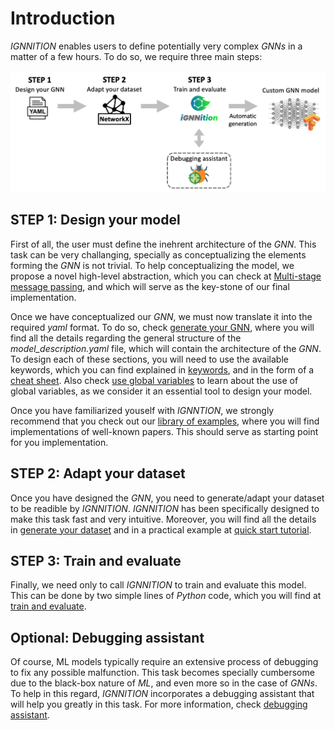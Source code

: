 # Introduction
*IGNNITION* enables users to define potentially very complex *GNNs* in a matter of a few hours. To do so, we require three main steps:

![MSMP definition](./Images/user_workflow.png)

## STEP 1: Design your model
First of all, the user must define the inehrent architecture of the *GNN*. This task can be very challanging, specially as conceptualizing the elements forming the *GNN* is not trivial. To help conceptualizing the model, we propose a novel high-level abstraction, which you can check at [Multi-stage message passing](./model_description.md#multi-stage-message-passing), and which will serve as the key-stone of our final implementation.

Once we have conceptualized our *GNN*, we must now translate it into the required *yaml* format. To do so, check [generate your GNN](./model_description.md#generate-your-gnn), where you will find all the details regarding the general structure of the *model_description.yaml* file, which will contain the architecture of the *GNN*. To design each of these sections, you will need to use the available keywords, which you can find explained in [keywords](./keywords.md), and in the form of a [cheat sheet](./cheat_sheet.md). Also check [use global variables](./global_variables.md) to learn about the use of global variables, as we consider it an essential tool to design your model.

Once you have familiarized youself with *IGNNTION*, we strongly recommend that you check out our [library of examples](./examples.md), where you will find implementations of well-known papers. This should serve as starting point for you implementation.

## STEP 2: Adapt your dataset
Once you have designed the *GNN*, you need to generate/adapt your dataset to be readible by *IGNNITION*. *IGNNITION* has been specifically designed to make this task fast and very intuitive. Moreover, you will find all the details in [generate your dataset](./generate_your_dataset.md) and in a practical example at [quick start tutorial](./quick_tutorial.md).

## STEP 3: Train and evaluate
Finally, we need only to call *IGNNITION* to train and evaluate this model. This can be done by two simple lines of *Python* code, which you will find at [train and evaluate](./train_and_evaluate.md).

## Optional: Debugging assistant
Of course, ML models typically require an extensive process of debugging to fix any possible malfunction. This task becomes specially cumbersome due to the black-box nature of *ML*, and even more so in the case of *GNNs*. To help in this regard, *IGNNITION* incorporates a debugging assistant that will help you greatly in this task. For more information, check [debugging assistant](./debugging_assistant.md).
